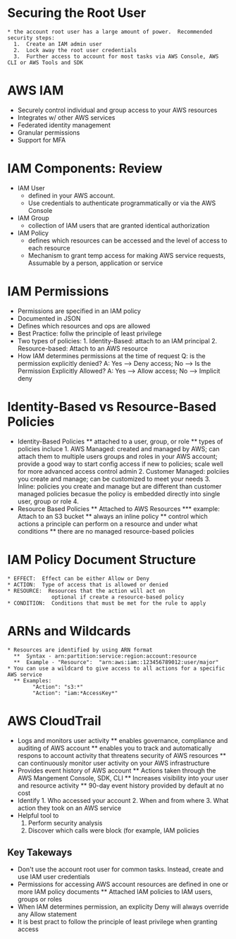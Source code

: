 
# Securing the Root User
    * the account root user has a large amount of power.  Recommended security steps:
      1.  Create an IAM admin user
      2.  Lock away the root user credentials
      3.  Further access to account for most tasks via AWS Console, AWS CLI or AWS Tools and SDK
      

# AWS IAM
  * Securely control individual and group access to your AWS resources
  * Integrates w/ other AWS services
  * Federated identity management
  * Granular permissions
  * Support for MFA


# IAM Components:  Review
  * IAM User
      - defined in your AWS account.  
      - Use credentials to authenticate programmatically or via the AWS Console
  * IAM Group
      - collection of IAM users that are granted identical authorization
  * IAM Policy
      - defines which resources can be accessed and the level of access to each resource
      - Mechanism to grant temp access for making AWS service requests, Assumable by a person, application or service

# IAM Permissions
  * Permissions are specified in an IAM policy
  * Documented in JSON
  * Defines which resources and ops are allowed
  * Best Practice:  follw the principle of least privilege
  * Two types of policies:
        1.  Identity-Based:  attach to an IAM principal
        2.  Resource-based:  Attach to an AWS resource
  * How IAM determines permissions at the time of request
        Q:  is the permission explicitly denied?
        A:  Yes --> Deny access;  No --> Is the Permission Explicitly Allowed?
        A:  Yes --> Allow access; No --> Implicit deny

# Identity-Based vs Resource-Based Policies
  * Identity-Based Policies
      ** attached to a user, group, or role
      ** types of policies incluce
            1.  AWS Managed: created and managed by AWS; can attach them to multiple users groups and roles in your AWS account; provide a good way to start config access if new to policies; scale well for more advanced access control admin
            2.  Customer Managed:  polciies you create and manage; can be customized to meet your needs
            3.  Inline:  policies you create and manage but are different than customer managed policies becasue the policy is embedded directly into single user, group or role
            4.  
  * Resource Based Policies
      ** Attached to AWS Resources 
          *** example:  Attach to an S3 bucket
      ** always an inline policy
      ** control which actions a principle can perform on a resource and under what conditions
      ** there are no managed resource-based policies
      
# IAM Policy Document Structure
    * EFFECT:  Effect can be either Allow or Deny
    * ACTION:  Type of access that is allowed or denied
    * RESOURCE:  Resources that the action will act on
                  optional if create a resource-based policy
    * CONDITION:  Conditions that must be met for the rule to apply
    
    
# ARNs and Wildcards
    * Resources are identified by using ARN format
      **  Syntax - arn:partition:service:region:account:resource
      **  Example - "Resource":  "arn:aws:iam::123456789012:user/major"
    * You can use a wildcard to give access to all actions for a specific AWS service
      ** Examples:  
            "Action": "s3:*"
            "Action": "iam:*AccessKey*"

  
  
#  AWS CloudTrail
   * Logs and monitors user activity
         ** enables governance, compliance and auditing of AWS account
         ** enables you to track and automatically respons to account activity that threatens security of AWS resources
         ** can continuously monitor user activity on your AWS infrastructure
   * Provides event history of AWS account
        ** Actions taken through the AWS Mangement Console, SDK, CLI
        ** Increases visibility into your user and resource activity
        ** 90-day event history provided by default at no cost
   * Identify
         1.  Who accessed your account
         2.  When and from where
         3.  What action they took on an AWS service
   *  Helpful tool to
         1.  Perform security analysis
         2.  Discover which calls were block (for example, IAM policies


## Key Takeways
   * Don't use the account root user for common tasks.  Instead, create and use IAM user credentials
   * Permissions for accessing AWS account resources are defined in one or more IAM policy documents
         ** Attached IAM policies to IAM users, groups or roles
   * When IAM determines permission, an explicity Deny will always override any Allow statement
   * It is best pract to follow the principle of least privilege when granting access
